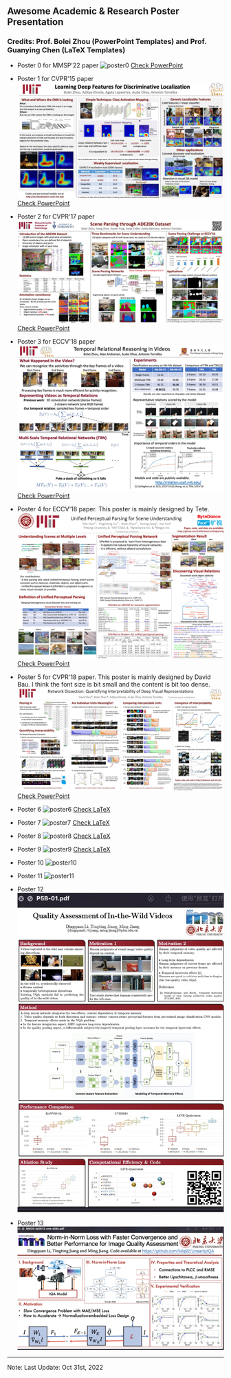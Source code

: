 ## Awesome Academic & Research Poster Presentation
### Credits: Prof. Bolei Zhou (PowerPoint Templates) and Prof. Guanying Chen (LaTeX Templates)

* Poster 0 for MMSP'22 paper
![poster0](https://user-images.githubusercontent.com/31528604/198813122-c23a9224-2d92-446e-af4d-1656c5797918.png)
[Check PowerPoint](NLNet_Poster_PowerPoint/NLNet_Poster.pptx?raw=true)

* Poster 1 for CVPR'15 paper
![poster1](poster_cvpr15_CAM_PowerPoint/poster_cvpr15_CAM.jpg)
[Check PowerPoint](poster_cvpr15_CAM_PowerPoint/poster_cvpr15_CAM.pptx?raw=true)

* Poster 2 for CVPR'17 paper
![poster2](poster_cvpr17_ade20k_PowerPoint/poster_cvpr17_ade20k.jpg)
[Check PowerPoint](poster_cvpr17_ade20k_PowerPoint/poster_cvpr17_ade20k.pptx?raw=true)

* Poster 3 for ECCV'18 paper
![poster3](poster_eccv18_trn_PowerPoint/poster_eccv18_trn.jpg)
[Check PowerPoint](poster_eccv18_trn_PowerPoint/poster_eccv18_trn.pptx?raw=true)

* Poster 4 for ECCV'18 paper. This poster is mainly designed by Tete. 
![poster4](poster_eccv18_upernet_PowerPoint/poster_eccv18_upernet.jpg)
[Check PowerPoint](poster_eccv18_upernet_PowerPoint/poster_eccv18_upernet.pptx?raw=true)

* Poster 5 for CVPR'18 paper. This poster is mainly designed by David Bau. I think the font size is bit small and the content is bit too dense.
![poster5](poster_cvpr18_netdissect_PowerPoint/poster_cvpr18_netdissect.jpg)
[Check PowerPoint](poster_cvpr18_netdissect_PowerPoint/poster_cvpr18_netdissect.pptx)

* Poster 6
![poster6](https://user-images.githubusercontent.com/31528604/198813172-b43ffd64-a57a-437a-9a99-4922b0645fbb.png)
[Check LaTeX](https://github.com/SuperBruceJia/Poster_Template/tree/main/DeepHDRVideo_Poster_LaTeX)

* Poster 7
![poster7](https://user-images.githubusercontent.com/31528604/198813248-54daca74-0130-4d98-9a3c-adfc2d829db8.png)
[Check LaTeX](https://github.com/SuperBruceJia/Poster_Template/tree/main/PS-FCN_Poster_LaTeX)

* Poster 8
![poster8](https://user-images.githubusercontent.com/31528604/198813267-fc477b51-f971-44d3-bf86-692965d01cc1.png)
[Check LaTeX](https://github.com/SuperBruceJia/Poster_Template/tree/main/SDPS-Net_Poster_LaTeX)

* Poster 9
![poster9](https://user-images.githubusercontent.com/31528604/198813294-1bf30b66-fcbd-4e0b-9851-6a1b3086773c.png)
[Check LaTeX](https://github.com/SuperBruceJia/Poster_Template/tree/main/TOM-Net_Poster_LaTeX)

* Poster 10
![poster10](Others/Poster_10.png)

* Poster 11
![poster11](Others/Poster_11.png)

* Poster 12
![poster12](Others/Poster_12.jpeg)

* Poster 13
![poster13](Others/Poster_13.jpeg)

---
Note: Last Update: Oct 31st, 2022
